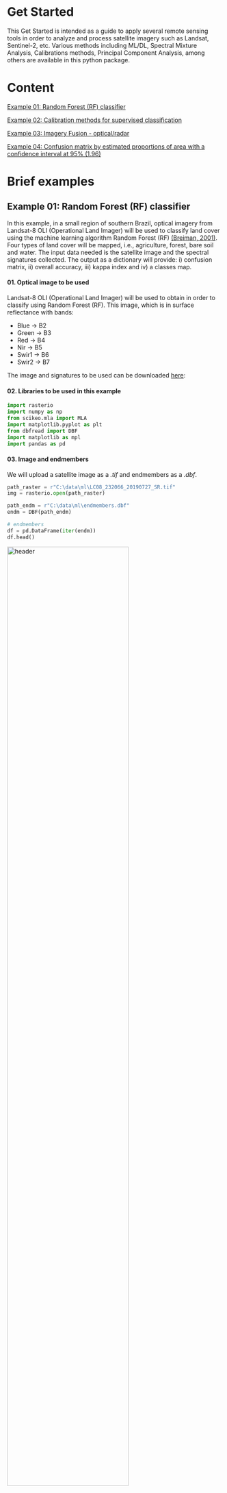 <!-- #region -->
# Get Started

This Get Started is intended as a guide to apply several remote sensing tools in order to analyze and process satellite imagery such as Landsat, Sentinel-2, etc. Various methods including ML/DL, Spectral Mixture Analysis, Calibrations methods, Principal Component Analysis, among others are available in this python package. 

# Content

[Example 01: Random Forest (RF) classifier](#example01)

[Example 02: Calibration methods for supervised classification](#example02)

[Example 03: Imagery Fusion - optical/radar](#example03)

[Example 04: Confusion matrix by estimated proportions of area with a confidence interval at 95% (1.96)](#example04)

# Brief examples

## <a name = "example01"></a>Example 01: Random Forest (RF) classifier

In this example, in a small region of southern Brazil, optical imagery from Landsat-8 OLI (Operational Land Imager) will be used to classify land cover using the machine learning algorithm Random Forest (RF) [(Breiman, 2001)](https://doi.org/10.1023/A:1010933404324). Four types of land cover will be mapped, i.e., agriculture, forest, bare soil and water. The input data needed is the satellite image and the spectral signatures collected. The output as a dictionary will provide: i) confusion matrix, ii) overall accuracy, iii) kappa index and iv) a classes map.

#### 01. Optical image to be used

Landsat-8 OLI (Operational Land Imager) will be used to obtain in order to classify using Random Forest (RF). This image, which is in surface reflectance with bands:

- Blue -> B2
- Green -> B3 
- Red -> B4
- Nir -> B5
- Swir1 -> B6
- Swir2 -> B7

The image and signatures to be used can be downloaded [here](https://drive.google.com/drive/folders/193RhNpACu9THcOZu8OzMh-btnFCOgHrU?usp=sharing):

#### 02. Libraries to be used in this example


```python
import rasterio
import numpy as np
from scikeo.mla import MLA
import matplotlib.pyplot as plt
from dbfread import DBF
import matplotlib as mpl
import pandas as pd
```
#### 03. Image and endmembers
We will upload a satellite image as a *.tif* and endmembers as a *.dbf*.

```python
path_raster = r"C:\data\ml\LC08_232066_20190727_SR.tif"
img = rasterio.open(path_raster)

path_endm = r"C:\data\ml\endmembers.dbf"
endm = DBF(path_endm)

# endmembers
df = pd.DataFrame(iter(endm))
df.head()
```
<p align="left">
  <a href="https://github.com/ytarazona/scikit-eo"><img src="https://raw.githubusercontent.com/ytarazona/scikit-eo/main/docs/images/endembers.png" alt ="header" width = 75%>
</a>
</p>

#### 04. Classifying with Random Forest
An instance of ```mla()```:

```python
inst = MLA(image = img, endmembers = endm)
```
Applying with 70% of data to train:

```python
rf_class = inst.SVM(training_split = 0.7)
```
#### 5.0 Results

Dictionary of results

```python
rf_class.keys()
```
Overall accuracy

```python
rf_class.get('Overall_Accuracy')
```
Kappa index

```python
rf_class.get('Kappa_Index')
```
Confusion matrix or error matrix

```python
rf_class.get('Confusion_Matrix')
```
<p align="left">
  <a href="https://github.com/ytarazona/scikit-eo"><img src="https://raw.githubusercontent.com/ytarazona/scikit-eo/main/docs/images/confusion_matrix.png" alt ="header" width = 80%>
</a>
</p>

#### 06. Preparing the image before plotting

```python
# Let's define the color palette
palette = mpl.colors.ListedColormap(["#2232F9","#F922AE","#229954","#7CED5E"])
```
Applying the ```plotRGB()``` algorithm is easy:

```python
# Let´s plot
fig, axes = plt.subplots(nrows = 1, ncols = 2, figsize = (15, 9))

# satellite image
plotRGB(img, title = 'Image in Surface Reflectance', ax = axes[0])

# class results
axes[1].imshow(svm_class.get('Classification_Map'), cmap = palette)
axes[1].set_title("Classification map")
axes[1].grid(False)
```
<p align="left">
  <a href="https://github.com/ytarazona/scikit-eo"><img src="https://raw.githubusercontent.com/ytarazona/scikit-eo/main/docs/images/classification.png" alt ="header" width = "750">
</a>
</p>

## <a name = "example02"></a>Example 02: Calibration methods for supervised classification

Given a large number of machine learning algorithms, it is necessary to select the one with the best performance in the classification, i.e., the algorithm in which the training and testing data used converge the learning iteratively to a solution that appears to be satisfactory [(Tarazona et al., 2021)](https://www.tandfonline.com/doi/full/10.1080/07038992.2021.1941823).
To deal with this, users can apply the calibration methods Leave One Out Cross-Validation (LOOCV), Cross-Validation (CV) and Monte Carlo Cross-Validation (MCCV) in order to calibrate a supervised classification with different algorithms. The input data needed are the spectral signatures collected as a *.dbf* or *.csv*. The output will provide a graph with the errors of each classifier obtained.

#### 01. Endmembers as a .dbf

```python
path_endm = "\data\ex_O2\\endmembers\endmembers.dbf"
endm = DBF(path_endm)
```
#### 02. An instance of calmla()

```python
inst = calmla(endmembers = endm)
```
#### 03. Applying the splitData() method

```python
data = inst.splitData()
```
**Calibrating with *Monte Carlo Cross-Validation Calibration* (MCCV)**

**Parameters**:

- ```split_data```: An instance obtaind with ```splitData()```.
- ```models```: Support Vector Machine (svm), Decision Tree (dt), Random Forest (rf) and Naive Bayes (nb).
- ```n_iter```: Number of iterations.

#### 04. Running MCCV

```python
error_mccv = inst.MCCV(split_data = data, models = ('svm', 'dt', 'rf', 'nb'), 
                       n_iter = 10)
```

Calibration results:

![Result of the calibration methods using svm, dt, rf and nb.](images/scikit_eo_01.png){ width=90% }

With this result it can be observed that SVM and RF obtained a higher overall accuracy (less error). Therefore, you can use these algorithms to classify a satellite image.
<!-- #endregion -->

## <a name = "example03"></a>Example 03: Imagery Fusion - optical/radar

This is an area where **scikit-eo** provides a novel approach to merge different types of satellite imagery. We are in a case where, after combining different variables into a single output, we want to know the contributions of the different original variables in the data fusion. The fusion of radar and optical images, despite of its well-know use, to improve land cover mapping, currently has no tools that help researchers to integrate or combine those resources. In this third example, users can apply imagery fusion with different observation geometries and different ranges of the electromagnetic spectrum [(Tarazona et al., 2021)](https://www.tandfonline.com/doi/full/10.1080/07038992.2021.1941823). The input data needed are the optical satellite image and the radar satellite image, for instance.

In ```scikit-eo``` we developed the function ```fusionrs()``` which provides us with a dictionary with the following image fusion interpretation features:

- *Fused_images*: The fusion of both images into a 3-dimensional array (rows, cols, bands).
- *Variance*: The variance obtained.
- *Proportion_of_variance*: The proportion of the obtained variance.
- *Cumulative_variance*: The cumulative variance.
- *Correlation*: Correlation of the original bands with the principal components.
- *Contributions_in_%*: The contributions of each optical and radar band in the fusion.


#### 01. Loagind dataset

Loading a radar and optical imagery with a total of 9 bands. Optical imagery has 6 bands Blue, Green, Red, NIR, SWIR1 and SWIR2, while radar imagery has 3 bandas VV, VH and VV/VH.

```python
path_optical = "data/ex_03/LC08_003069_20180906.tif"
optical = rasterio.open(path_optical)

path_radar = "data/ex_03/S1_2018_VV_VH.tif"
radar = rasterio.open(path_radar)
```

#### 02. Applying the fusionrs:

```python
fusion = fusionrs(optical = optical, radar = radar)
```

#### 03. Dictionary of results:

```python
fusion.keys()
```

#### 04. Proportion of variance:

```python
prop_var = fusion.get('Proportion_of_variance')
```

#### 05. Cumulative variance (%):

```python
cum_var = fusion.get('Cumulative_variance')*100
```

#### 06. Showing the proportion of variance and cumulative:

```python
x_labels = ['PC{}'.format(i+1) for i in range(len(prop_var))]

fig, axes = plt.subplots(figsize = (6,5))
ln1 = axes.plot(x_labels, prop_var, marker ='o', markersize = 6,  
                label = 'Proportion of variance')

axes2 = axes.twinx()
ln2 = axes2.plot(x_labels, cum_var, marker = 'o', color = 'r', 
                 label = "Cumulative variance")

ln = ln1 + ln2
labs = [l.get_label() for l in ln]

axes.legend(ln, labs, loc = 'center right')
axes.set_xlabel("Principal Component")
axes.set_ylabel("Proportion of Variance")
axes2.set_ylabel("Cumulative (%)")
axes2.grid(False)
plt.show()
```

![Proportion of Variance and accumulative.](images/scikit_eo_02.png){ width=70% }


#### 07. Contributions of each variable in %:

```python
fusion.get('Contributions_in_%')
```

![Contributions of each variable in %.](images/scikit_eo_03.png){ width=90% }

Here, *var1*, *var2*, ... *var12* refer to *Blue*, *Green*, ... *VV/VH* bands respectively. It can be observed that *var2* (Green) has a higher contribution percentage 16.9% than other variables. With respect to radar polarizaciones, we can note that *var8* (VH polarization) has a higher contribution 11.8% than other radar bands.


#### 08. Preparing the image:

```python
arr = fusion.get('Fused_images')

## Let´s plot
fig, axes = plt.subplots(figsize = (8, 8))
plotRGB(arr, bands = [1,2,3], title = 'Fusion of optical and radar images')
plt.show()
```

![Fusion of optical and radar images. Principal Component 1 corresponds to red channel, Principal Component 2 corresponds to green channel and Principal Component 3 corresponds to blue channel.](images/scikit_eo_04.png){ width=55% }


## <a name = "example04"></a>Example 04: Confusion matrix by estimated proportions of area with a confidence interval at 95% (1.96)

In this final example, after obtaining the predicted class map, we are in a case where we want to know the uncertainties of each class. The assessing accuracy and area estimate will be obtained following guidance proposed by [(Olofsson et al., 2014)](https://doi.org/10.1016/j.rse.2014.02.015). All that users need are the confusion matrix and a previously obtained predicted class map.

```confintervalML``` requires the following parameters:

- *matrix*: confusion matrix or error matrix in numpy.ndarray.
- *image_pred*: a 2-dimensional array (rows, cols). This array should be the classified image with predicted classes.
- *pixel_size*: Pixel size of the classified image. Set by default as 10 meters. In this example is 30 meters (Landsat).
- *conf*: Confidence interval. By default is 95% (1.96).
- *nodata*: No data must be specified as 0, NaN or any other value. Keep in mind with this parameter.

<!-- #region -->
```python
#### 01. Load raster data
path_raster = r"\data\ex_O4\ml\predicted_map.tif"
img = rasterio.open(path_optical).read(1)

#### 02. Load confusion matrix as .csv
path_cm = r"\data\ex_O4\ml\confusion_matrix.csv"
values = pd.read_csv(path_radar)

#### 03. Applying the confintervalML:
confintervalML(matrix = values, image_pred = img, pixel_size = 30, conf = 1.96, 
               nodata = -9999)
```

Results:

![Estimating area and uncertainty with 95%.](images/scikit_eo_05.png){ width=80%}
<!-- #endregion -->
